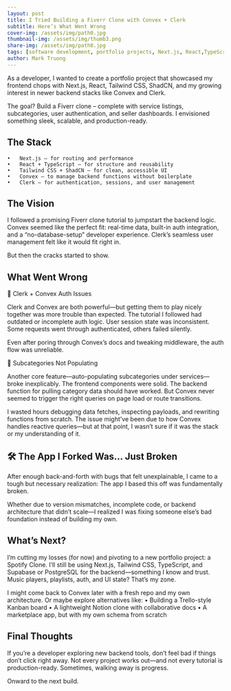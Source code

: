 ```yaml
---
layout: post
title: I Tried Building a Fiverr Clone with Convex + Clerk
subtitle: Here’s What Went Wrong
cover-img: /assets/img/path0.jpg
thumbnail-img: /assets/img/thumb3.png
share-img: /assets/img/path0.jpg
tags: [software development, portfolio projects, Next.js, React,TypeScript, Tailwind CSS, ShadCN, Convex, Clerk, authentication, full stack development, debugging, backend challenges, startup mindset, web app development, developer experience, project retrospectives]
author: Mark Truong
---
```


As a developer, I wanted to create a portfolio project that showcased my frontend chops with Next.js, React, Tailwind CSS, ShadCN, and my growing interest in newer backend stacks like Convex and Clerk.

The goal? Build a Fiverr clone – complete with service listings, subcategories, user authentication, and seller dashboards. I envisioned something sleek, scalable, and production-ready.

## The Stack
	•	Next.js – for routing and performance
	•	React + TypeScript – for structure and reusability
	•	Tailwind CSS + ShadCN – for clean, accessible UI
	•	Convex – to manage backend functions without boilerplate
	•	Clerk – for authentication, sessions, and user management

## The Vision

I followed a promising Fiverr clone tutorial to jumpstart the backend logic. Convex seemed like the perfect fit: real-time data, built-in auth integration, and a “no-database-setup” developer experience. Clerk’s seamless user management felt like it would fit right in.

But then the cracks started to show.

## What Went Wrong

🔐 Clerk + Convex Auth Issues

Clerk and Convex are both powerful—but getting them to play nicely together was more trouble than expected. The tutorial I followed had outdated or incomplete auth logic. User session state was inconsistent. Some requests went through authenticated, others failed silently.

Even after poring through Convex’s docs and tweaking middleware, the auth flow was unreliable.

🧩 Subcategories Not Populating

Another core feature—auto-populating subcategories under services—broke inexplicably. The frontend components were solid. The backend function for pulling category data should have worked. But Convex never seemed to trigger the right queries on page load or route transitions.

I wasted hours debugging data fetches, inspecting payloads, and rewriting functions from scratch. The issue might’ve been due to how Convex handles reactive queries—but at that point, I wasn’t sure if it was the stack or my understanding of it.

## 🛠 The App I Forked Was… Just Broken

After enough back-and-forth with bugs that felt unexplainable, I came to a tough but necessary realization:
The app I based this off was fundamentally broken.

Whether due to version mismatches, incomplete code, or backend architecture that didn’t scale—I realized I was fixing someone else’s bad foundation instead of building my own.

## What’s Next?

I’m cutting my losses (for now) and pivoting to a new portfolio project: a Spotify Clone. I’ll still be using Next.js, Tailwind CSS, TypeScript, and Supabase or PostgreSQL for the backend—something I know and trust. Music players, playlists, auth, and UI state? That’s my zone.

I might come back to Convex later with a fresh repo and my own architecture. Or maybe explore alternatives like:
	•	Building a Trello-style Kanban board
	•	A lightweight Notion clone with collaborative docs
	•	A marketplace app, but with my own schema from scratch

## Final Thoughts

If you’re a developer exploring new backend tools, don’t feel bad if things don’t click right away. Not every project works out—and not every tutorial is production-ready. Sometimes, walking away is progress.

Onward to the next build.
